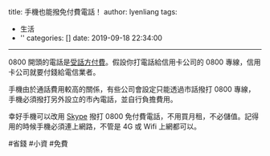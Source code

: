 title: 手機也能撥免付費電話！
author: lyenliang
tags:
  - 生活
  - ''
categories: []
date: 2019-09-18 22:34:00
---
0800 開頭的電話是[受話方付費](https://www.cht.com.tw/home/enterprise/local/bonus/enterprise-valueadded/0800-receive-pay)。假設你打電話給信用卡公司的 0800 專線，信用卡公司就要付錢給電信業者。

手機由於通話費用較高的關係，有些公司會設定只能透過市話撥打 0800 專線，手機必須撥打另外設立的市內電話，並自行負擔費用。

幸好手機可以改用 [Skype](https://play.google.com/store/apps/details?id=com.skype.raider&hl=en) 撥打 0800 免付費電話，不用買月租，不必儲值。記得用的時候手機必須連上網路，不管是 4G 或 Wifi 上網都可以。


#省錢 #小資 #免費